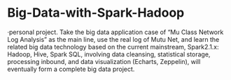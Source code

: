 # Big-Data-with-Spark-Hadoop

·personal project. 
Take the big data application case of “Mu Class Network Log Analysis” as the main line, use the real log of Mutu Net, and learn the related big data technology based on the current mainstream, Spark2.1.x: Hadoop, Hive, Spark SQL, involving data cleansing, statistical storage, processing inbound, and data visualization (Echarts, Zeppelin), will eventually form a complete big data project.
